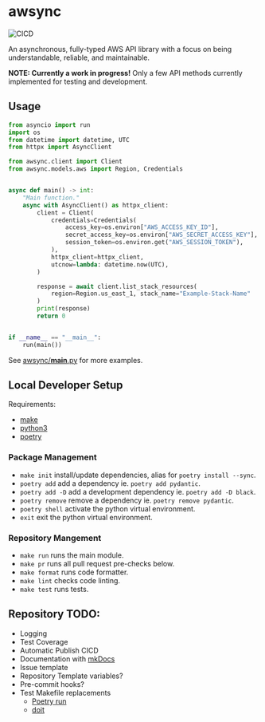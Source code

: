# awsync

![CICD](https://github.com/JKCT/awsync/actions/workflows/cicd.yaml/badge.svg)

An asynchronous, fully-typed AWS API library with a focus on being understandable, reliable, and maintainable.

**NOTE: Currently a work in progress!**
Only a few API methods currently implemented for testing and development.

## Usage

```python
from asyncio import run
import os
from datetime import datetime, UTC
from httpx import AsyncClient

from awsync.client import Client
from awsync.models.aws import Region, Credentials


async def main() -> int:
    "Main function."
    async with AsyncClient() as httpx_client:
        client = Client(
            credentials=Credentials(
                access_key=os.environ["AWS_ACCESS_KEY_ID"],
                secret_access_key=os.environ["AWS_SECRET_ACCESS_KEY"],
                session_token=os.environ.get("AWS_SESSION_TOKEN"),
            ),
            httpx_client=httpx_client,
            utcnow=lambda: datetime.now(UTC),
        )

        response = await client.list_stack_resources(
            region=Region.us_east_1, stack_name="Example-Stack-Name"
        )
        print(response)
        return 0


if __name__ == "__main__":
    run(main())
```

See [awsync/**main**.py](./awsync/__main__.py) for more examples.

## Local Developer Setup

Requirements:

- [make](https://www.gnu.org/software/make/)
- [python3](https://www.python.org/)
- [poetry](https://python-poetry.org/)

### Package Management

- `make init` install/update dependencies, alias for `poetry install --sync`.
- `poetry add` add a dependency ie. `poetry add pydantic`.
- `poetry add -D` add a development dependency ie. `poetry add -D black`.
- `poetry remove` remove a dependency ie. `poetry remove pydantic`.
- `poetry shell` activate the python virtual environment.
- `exit` exit the python virtual environment.

### Repository Mangement

- `make run` runs the main module.
- `make pr` runs all pull request pre-checks below.
- `make format` runs code formatter.
- `make lint` checks code linting.
- `make test` runs tests.

## Repository TODO:

- Logging
- Test Coverage
- Automatic Publish CICD
- Documentation with [mkDocs](https://squidfunk.github.io/mkdocs-material/)
- Issue template
- Repository Template variables?
- Pre-commit hooks?
- Test Makefile replacements
  - [Poetry run](https://python-poetry.org/docs/cli/#run)
  - [doit](https://pydoit.org/)
